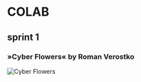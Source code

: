 # COLAB
## sprint 1

### »Cyber Flowers« by Roman Verostko
![Cyber Flowers](COLAB_sprint1\img\cyber_duet_red_300.jpg)
